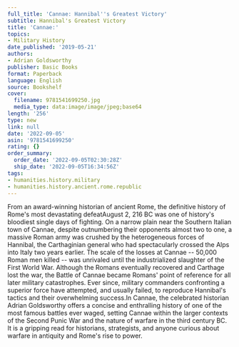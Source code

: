 ```yaml
---
full_title: 'Cannae: Hannibal''s Greatest Victory'
subtitle: Hannibal's Greatest Victory
title: 'Cannae:'
topics:
- Military History
date_published: '2019-05-21'
authors:
- Adrian Goldsworthy
publisher: Basic Books
format: Paperback
language: English
source: Bookshelf
cover:
  filename: 9781541699250.jpg
  media_type: data:image/image/jpeg;base64
length: '256'
type: new
link: null
date: '2022-09-05'
asin: '9781541699250'
rating: {}
order_summary:
  order_date: '2022-09-05T02:30:28Z'
  ship_date: '2022-09-05T16:34:56Z'
tags:
- humanities.history.military
- humanities.history.ancient.rome.republic
---
```

From an award-winning historian of ancient Rome, the definitive history of Rome's most devastating defeatAugust 2, 216 BC was one of history's bloodiest single days of fighting. On a narrow plain near the Southern Italian town of Cannae, despite outnumbering their opponents almost two to one, a massive Roman army was crushed by the heterogeneous forces of Hannibal, the Carthaginian general who had spectacularly crossed the Alps into Italy two years earlier. The scale of the losses at Cannae -- 50,000 Roman men killed -- was unrivaled until the industrialized slaughter of the First World War. Although the Romans eventually recovered and Carthage lost the war, the Battle of Cannae became Romans' point of reference for all later military catastrophes. Ever since, military commanders confronting a superior force have attempted, and usually failed, to reproduce Hannibal's tactics and their overwhelming success.In Cannae, the celebrated historian Adrian Goldsworthy offers a concise and enthralling history of one of the most famous battles ever waged, setting Cannae within the larger contexts of the Second Punic War and the nature of warfare in the third century BC. It is a gripping read for historians, strategists, and anyone curious about warfare in antiquity and Rome's rise to power.
